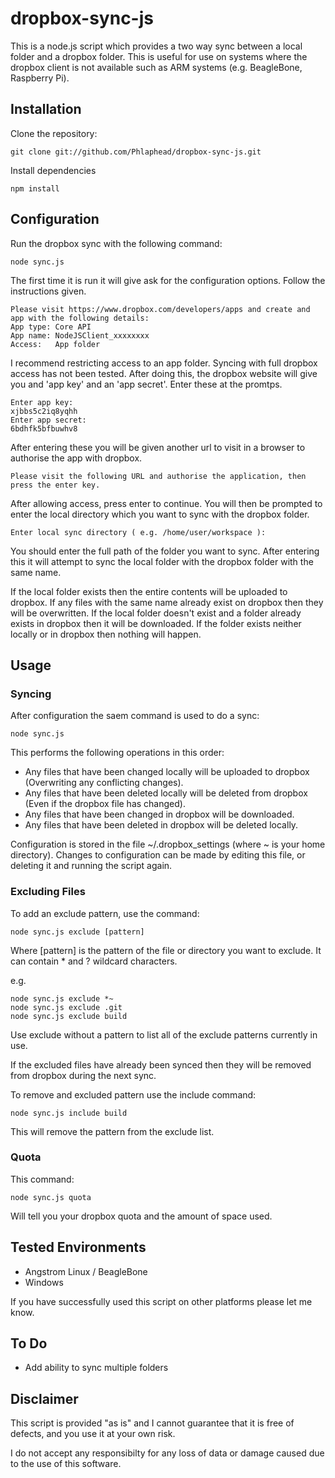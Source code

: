 # dropbox-sync-js

This is a node.js script which provides a two way sync between a local folder and a dropbox folder. This is useful for use on systems where the dropbox client is not available such as ARM systems (e.g. BeagleBone, Raspberry Pi).


## Installation

Clone the repository:

	git clone git://github.com/Phlaphead/dropbox-sync-js.git

Install dependencies

	npm install


## Configuration

Run the dropbox sync with the following command:

	node sync.js

The first time it is run it will give ask for the configuration options. Follow the instructions given.

	Please visit https://www.dropbox.com/developers/apps and create and app with the following details:
	App type: Core API
	App name: NodeJSClient_xxxxxxxx
	Access:   App folder

I recommend restricting access to an app folder. Syncing with full dropbox access has not been tested.
After doing this, the dropbox website will give you and 'app key' and an 'app secret'. Enter these at the promtps.

	Enter app key:
	xjbbs5c2iq8yqhh
	Enter app secret:
	6bdhfk5bfbuwhv8

After entering these you will be given another url to visit in a browser to authorise the app with dropbox.

	Please visit the following URL and authorise the application, then press the enter key.


After allowing access, press enter to continue. You will then be prompted to enter the local directory which you want to sync with the dropbox folder.

	Enter local sync directory ( e.g. /home/user/workspace ):

You should enter the full path of the folder you want to sync. After entering this it will attempt to sync the local folder with the dropbox folder with the same name.

If the local folder exists then the entire contents will be uploaded to dropbox. If any files with the same name already exist on dropbox then they will be overwritten.
If the local folder doesn't exist and a folder already exists in dropbox then it will be downloaded. If the folder exists neither locally or in dropbox then nothing will happen.


## Usage

### Syncing

After configuration the saem command is used to do a sync:

	node sync.js

This performs the following operations in this order:

* Any files that have been changed locally will be uploaded to dropbox (Overwriting any conflicting changes).
* Any files that have been deleted locally will be deleted from dropbox (Even if the dropbox file has changed).
* Any files that have been changed in dropbox will be downloaded.
* Any files that have been deleted in dropbox will be deleted locally.

Configuration is stored in the file ~/.dropbox_settings (where ~ is your home directory). Changes to configuration can be made by editing this file, or deleting it and running the script again.


### Excluding Files

To add an exclude pattern, use the command:

	node sync.js exclude [pattern]

Where [pattern] is the pattern of the file or directory you want to exclude. It can contain * and ? wildcard characters.

e.g.

	node sync.js exclude *~
	node sync.js exclude .git
	node sync.js exclude build

Use exclude without a pattern to list all of the exclude patterns currently in use.

If the excluded files have already been synced then they will be removed from dropbox during the next sync.

To remove and excluded pattern use the include command:

	node sync.js include build

This will remove the pattern from the exclude list.


### Quota

This command:

	node sync.js quota

Will tell you your dropbox quota and the amount of space used.


## Tested Environments

* Angstrom Linux / BeagleBone
* Windows

If you have successfully used this script on other platforms please let me know.


## To Do

* Add ability to sync multiple folders


## Disclaimer

This script is provided "as is" and I cannot guarantee that it is free of defects, and you use it at your own risk.

I do not accept any responsibilty for any loss of data or damage caused due to the use of this software.

